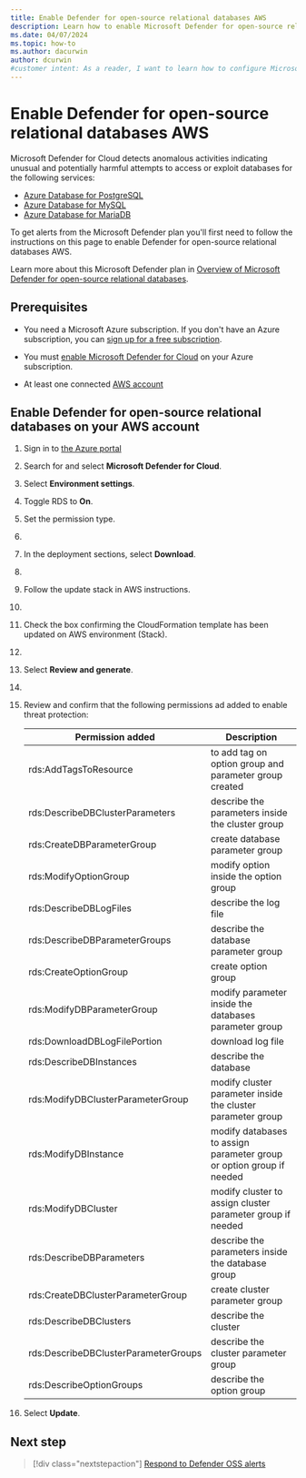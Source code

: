```yaml
---
title: Enable Defender for open-source relational databases AWS
description: Learn how to enable Microsoft Defender for open-source relational databases to detect potential security threats on AWS environments.
ms.date: 04/07/2024
ms.topic: how-to
ms.author: dacurwin
author: dcurwin
#customer intent: As a reader, I want to learn how to configure Microsoft Defender for open-source relational databases to enhance the security of my AWS databases.
---
```


# Enable Defender for open-source relational databases AWS

Microsoft Defender for Cloud detects anomalous activities indicating unusual and potentially harmful attempts to access or exploit databases for the following services:

- [Azure Database for PostgreSQL](../postgresql/index.yml)
- [Azure Database for MySQL](../mysql/index.yml)
- [Azure Database for MariaDB](../mariadb/index.yml)

To get alerts from the Microsoft Defender plan you'll first need to follow the instructions on this page to enable Defender for open-source relational databases AWS.

Learn more about this Microsoft Defender plan in [Overview of Microsoft Defender for open-source relational databases](defender-for-databases-introduction.md).

## Prerequisites

- You need a Microsoft Azure subscription. If you don't have an Azure subscription, you can [sign up for a free subscription](https://azure.microsoft.com/pricing/free-trial/).

- You must [enable Microsoft Defender for Cloud](get-started.md#enable-defender-for-cloud-on-your-azure-subscription) on your Azure subscription.

- At least one connected [AWS account](quickstart-onboard-aws.md)

## Enable Defender for open-source relational databases on your AWS account

1. Sign in to [the Azure portal](https://portal.azure.com)

1. Search for and select **Microsoft Defender for Cloud**.

1. Select **Environment settings**.

1. Toggle RDS to **On**.

1. Set the permission type.
1. 
1. In the deployment sections, select **Download**.
1. 
1. Follow the update stack in AWS instructions.
1. 
1. Check the box confirming the CloudFormation template has been updated on AWS environment (Stack).
1. 
1. Select **Review and generate**.
1. 
1. Review and confirm that the following permissions ad added to enable threat protection:

    | Permission added | Description |
    |--|--|
    | rds:AddTagsToResource | to add tag on option group and parameter group created |
    | rds:DescribeDBClusterParameters | describe the parameters inside the cluster group |
    | rds:CreateDBParameterGroup | create database parameter group |
    | rds:ModifyOptionGroup | modify option inside the option group |
    | rds:DescribeDBLogFiles | describe the log file |
    | rds:DescribeDBParameterGroups | describe the database parameter group |
    | rds:CreateOptionGroup | create option group |
    | rds:ModifyDBParameterGroup | modify parameter inside the databases parameter group |
    | rds:DownloadDBLogFilePortion | download log file |
    | rds:DescribeDBInstances | describe the database |
    | rds:ModifyDBClusterParameterGroup | modify cluster parameter inside the cluster parameter group |
    | rds:ModifyDBInstance | modify databases to assign parameter group or option group if needed |
    | rds:ModifyDBCluster | modify cluster to assign cluster parameter group if needed |
    | rds:DescribeDBParameters | describe the parameters inside the database group |
    | rds:CreateDBClusterParameterGroup | create cluster parameter group |
    | rds:DescribeDBClusters | describe the cluster |
    | rds:DescribeDBClusterParameterGroups | describe the cluster parameter group |
    | rds:DescribeOptionGroups | describe the option group |

1. Select **Update**.

## Next step

> [!div class="nextstepaction"]
> [Respond to Defender OSS alerts](defender-for-databases-usage.md)